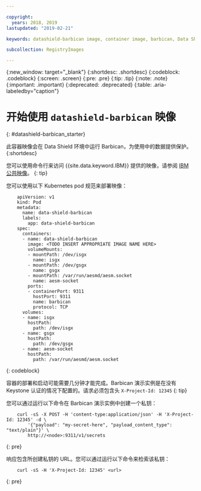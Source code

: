 ```yaml
---

copyright:
  years: 2018, 2019
lastupdated: "2019-02-21"

keywords: datashield-barbican image, container image, barbican, Data Shield environment, public image

subcollection: RegistryImages

---
```


{:new_window: target="_blank"}
{:shortdesc: .shortdesc}
{:codeblock: .codeblock}
{:screen: .screen}
{:pre: .pre}
{:tip: .tip}
{:note: .note}
{:important: .important}
{:deprecated: .deprecated}
{:table: .aria-labeledby="caption"}

# 开始使用 `datashield-barbican` 映像
{: #datashield-barbican_starter}

此容器映像会在 Data Shield 环境中运行 Barbican，为使用中的数据提供保护。
{:shortdesc}

您可以使用命令行来访问 {{site.data.keyword.IBM}} 提供的映像，请参阅 [IBM 公共映像](/docs/services/Registry?topic=registry-public_images#public_images)。
{: tip}

您可以使用以下 Kubernetes pod 规范来部署映像：

```
    apiVersion: v1
    kind: Pod
    metadata:
      name: data-shield-barbican
      labels:
        app: data-shield-barbican
    spec:
      containers:
      - name: data-shield-barbican
        image: <TODO INSERT APPROPRIATE IMAGE NAME HERE>
        volumeMounts:
        - mountPath: /dev/isgx
          name: isgx
        - mountPath: /dev/gsgx
          name: gsgx
        - mountPath: /var/run/aesmd/aesm.socket
          name: aesm-socket
        ports:
        - containerPort: 9311
          hostPort: 9311
          name: barbican
          protocol: TCP
      volumes:
      - name: isgx
        hostPath:
          path: /dev/isgx
      - name: gsgx
        hostPath:
          path: /dev/gsgx
      - name: aesm-socket
        hostPath:
          path: /var/run/aesmd/aesm.socket
```
{: codeblock}

容器的部署和启动可能需要几分钟才能完成。Barbican 演示实例是在没有 Keystone 认证的情况下配置的。请求必须包含头 `X-Project-Id: 12345`
{: tip}

您可以通过运行以下命令在 Barbican 演示实例中创建一个私钥：

```
    curl -sS -X POST -H 'content-type:application/json' -H 'X-Project-Id: 12345' -d \
        '{"payload": "my-secret-here", "payload_content_type": "text/plain"}' \
        http://<node>:9311/v1/secrets
```
{: pre}
    
响应包含所创建私钥的 URL。您可以通过运行以下命令来检索该私钥：

```
    curl -sS -H 'X-Project-Id: 12345' <url>
```
{: pre}
